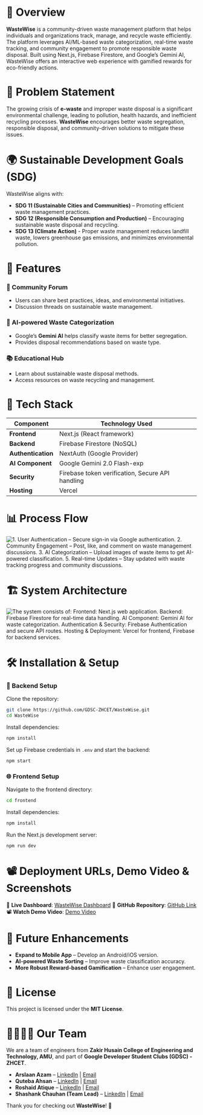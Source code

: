 # 📌 Overview
**WasteWise** is a community-driven waste management platform that helps individuals and organizations track, manage, and recycle waste efficiently. The platform leverages AI/ML-based waste categorization, real-time waste tracking, and community engagement to promote responsible waste disposal. Built using Next.js, Firebase Firestore, and Google’s Gemini AI, WasteWise offers an interactive web experience with gamified rewards for eco-friendly actions.

# 🎯 Problem Statement
The growing crisis of **e-waste** and improper waste disposal is a significant environmental challenge, leading to pollution, health hazards, and inefficient recycling processes. **WasteWise** encourages better waste segregation, responsible disposal, and community-driven solutions to mitigate these issues.

# 🌍 Sustainable Development Goals (SDG)
WasteWise aligns with:
- **SDG 11 (Sustainable Cities and Communities)** – Promoting efficient waste management practices.
- **SDG 12 (Responsible Consumption and Production)** – Encouraging sustainable waste disposal and recycling.
- **SDG 13 (Climate Action)** - Proper waste management reduces landfill waste, lowers greenhouse gas emissions, and minimizes environmental pollution.
  
# 🚀 Features
### 🏡 Community Forum
- Users can share best practices, ideas, and environmental initiatives.
- Discussion threads on sustainable waste management.

### 🤖 AI-powered Waste Categorization
- Google’s **Gemini AI** helps classify waste items for better segregation.
- Provides disposal recommendations based on waste type.

### 📚 Educational Hub
- Learn about sustainable waste disposal methods.
- Access resources on waste recycling and management.

# 🔧 Tech Stack
| Component       | Technology Used             |
|----------------|----------------------------|
| **Frontend**   | Next.js (React framework)  |
| **Backend**    | Firebase Firestore (NoSQL) |
| **Authentication** | NextAuth (Google Provider) |
| **AI Component** | Google Gemini 2.0 Flash-exp |
| **Security**   | Firebase token verification, Secure API handling |
| **Hosting**    | Vercel                      |

# 📊 Process Flow
![1. **User Authentication** – Secure sign-in via Google authentication.
2. **Community Engagement** – Post, like, and comment on waste management discussions.
3. **AI Categorization** – Upload images of waste items to get AI-powered classification.
5. **Real-time Updates** – Stay updated with waste tracking progress and community discussions.](https://github.com/user-attachments/assets/f28e8ff8-466a-4d56-a20b-40c797e6591f)

# 🏗️ System Architecture
![The system consists of:
**Frontend**: Next.js web application.
**Backend**: Firebase Firestore for real-time data handling.
**AI Component**: Gemini AI for waste categorization.
**Authentication & Security**: Firebase Authentication and secure API routes.
**Hosting & Deployment**: Vercel for frontend, Firebase for backend services.](https://github.com/user-attachments/assets/3ea6c5f0-c53c-414f-a89f-560344789788)


# 🛠️ Installation & Setup
### 🚀 Backend Setup
Clone the repository:
```bash
git clone https://github.com/GDSC-ZHCET/WasteWise.git
cd WasteWise
```
Install dependencies:
```bash
npm install
```
Set up Firebase credentials in `.env` and start the backend:
```bash
npm start
```

### 🌐 Frontend Setup
Navigate to the frontend directory:
```bash
cd frontend
```
Install dependencies:
```bash
npm install
```
Run the Next.js development server:
```bash
npm run dev
```

# 📽️ Deployment URLs, Demo Video & Screenshots
🔗 **Live Dashboard**: [WasteWise Dashboard](https://wastewise-beige.vercel.app/)
🔗 **GitHub Repository**: [GitHub Link](https://github.com/GDSC-ZHCET/WasteWise.git)
📽 **Watch Demo Video**: [Demo Video](#) 

# 📌 Future Enhancements
- **Expand to Mobile App** – Develop an Android/iOS version.
- **AI-powered Waste Sorting** – Improve waste classification accuracy.
- **More Robust Reward-based Gamification** – Enhance user engagement.

# 📜 License
This project is licensed under the **MIT License**.

# 👨‍💻👩‍💻 Our Team
We are a team of engineers from **Zakir Husain College of Engineering and Technology, AMU**, and part of **Google Developer Student Clubs (GDSC) - ZHCET**.

- **Arslaan Azam** – [LinkedIn](https://www.linkedin.com/in/mohdarslaanazam/) | [Email](mailto:mohdarslaanazam@gmail.com)
- **Quteba Ahsan** – [LinkedIn](https://www.linkedin.com/in/quteba-ahsan-6529992a1) | [Email](mailto:qutebaahsan@gmail.com)
- **Roshaid Atique** – [LinkedIn](https://www.linkedin.com/in/roshaid-atique-020052287) | [Email](mailto:roshaid2004@gmail.com)
- **Shashank Chauhan (Team Lead)** – [LinkedIn](https://www.linkedin.com/in/shashank-chauhan-b492a1311) | [Email](mailto:shashankchauhan2518@gmail.com)

Thank you for checking out **WasteWise**! 🚀

